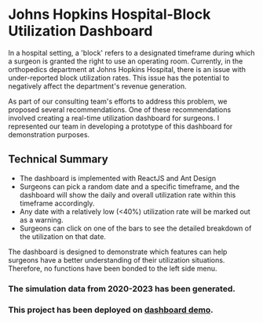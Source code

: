 # Johns Hopkins Hospital-Block Utilization Dashboard

In a hospital setting, a 'block' refers to a designated timeframe during which a surgeon is granted the right to use an operating room. Currently, in the orthopedics department at Johns Hopkins Hospital, there is an issue with under-reported block utilization rates. This issue has the potential to negatively affect the department's revenue generation.

As part of our consulting team's efforts to address this problem, we proposed several recommendations. One of these recommendations involved creating a real-time utilization dashboard for surgeons. I represented our team in developing a prototype of this dashboard for demonstration purposes.


## Technical Summary
* The dashboard is implemented with ReactJS and Ant Design
* Surgeons can pick a random date and a specific timeframe, and the dashboard will show the daily and overall utilization rate within this timeframe accordingly.
* Any date with a relatively low (<40%) utilization rate will be marked out as a warning.
* Surgeons can click on one of the bars to see the detailed breakdown of the utilization on that date.

The dashboard is designed to demonstrate which features can help surgeons have a better understanding of their utilization situations. Therefore, no functions have been bonded to the left side menu.

### The simulation data from 2020-2023 has been generated.
### This project has been deployed on [dashboard demo](https://v1.d22kn000tfs6lo.amplifyapp.com/).
